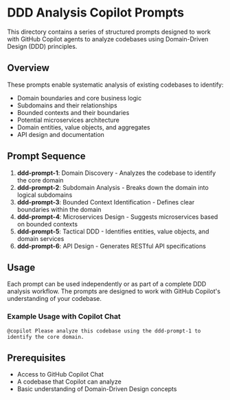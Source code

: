 # DDD Analysis Copilot Prompts

This directory contains a series of structured prompts designed to work with GitHub Copilot agents to analyze codebases using Domain-Driven Design (DDD) principles.

## Overview

These prompts enable systematic analysis of existing codebases to identify:
- Domain boundaries and core business logic
- Subdomains and their relationships
- Bounded contexts and their boundaries
- Potential microservices architecture
- Domain entities, value objects, and aggregates
- API design and documentation

## Prompt Sequence

1. **ddd-prompt-1**: Domain Discovery - Analyzes the codebase to identify the core domain
2. **ddd-prompt-2**: Subdomain Analysis - Breaks down the domain into logical subdomains
3. **ddd-prompt-3**: Bounded Context Identification - Defines clear boundaries within the domain
4. **ddd-prompt-4**: Microservices Design - Suggests microservices based on bounded contexts
5. **ddd-prompt-5**: Tactical DDD - Identifies entities, value objects, and domain services
6. **ddd-prompt-6**: API Design - Generates RESTful API specifications

## Usage

Each prompt can be used independently or as part of a complete DDD analysis workflow. The prompts are designed to work with GitHub Copilot's understanding of your codebase.

### Example Usage with Copilot Chat

```
@copilot Please analyze this codebase using the ddd-prompt-1 to identify the core domain.
```

## Prerequisites

- Access to GitHub Copilot Chat
- A codebase that Copilot can analyze
- Basic understanding of Domain-Driven Design concepts
